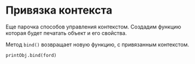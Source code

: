 # Привязка контекста
Еще парочка способов управления контекстом. Создадим функцию которая будет печатать объект и его свойства.

Метод `bind()` возвращает новую функцию, с привязанным контекстом.

    printObj.bind(ford)
